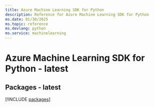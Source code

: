 ```yaml
---
title: Azure Machine Learning SDK for Python
description: Reference for Azure Machine Learning SDK for Python
ms.date: 01/30/2025
ms.topic: reference
ms.devlang: python
ms.service: machinelearning
---
```

# Azure Machine Learning SDK for Python - latest
## Packages - latest
[!INCLUDE [packages](machine-learning-index.md)]